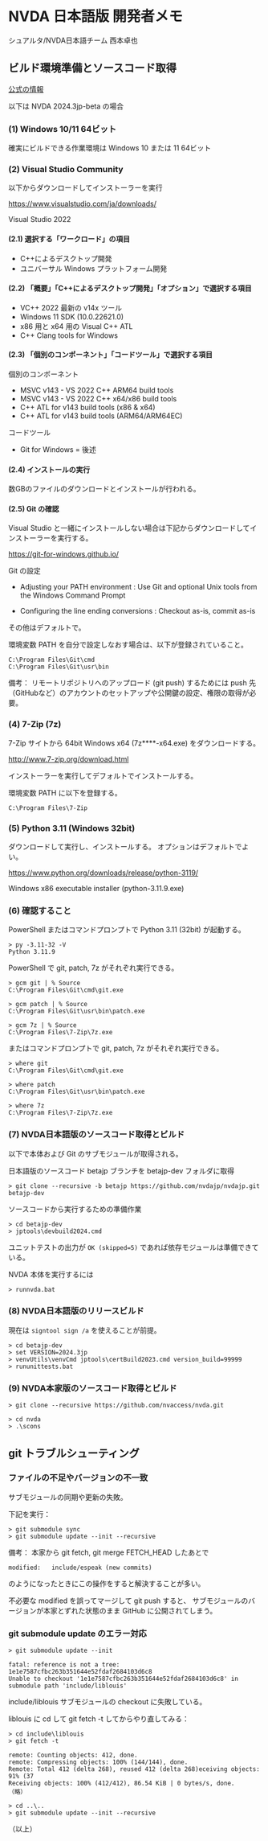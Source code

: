 # NVDA 日本語版 開発者メモ

シュアルタ/NVDA日本語チーム 西本卓也

## ビルド環境準備とソースコード取得

[公式の情報](https://github.com/nvdajp/nvdajp/blob/betajp/projectDocs/dev/createDevEnvironment.md)

以下は NVDA 2024.3jp-beta の場合

### (1) Windows 10/11 64ビット

確実にビルドできる作業環境は Windows 10 または 11 64ビット

### (2) Visual Studio Community

以下からダウンロードしてインストーラーを実行

https://www.visualstudio.com/ja/downloads/

Visual Studio 2022

#### (2.1) 選択する「ワークロード」の項目

* C++によるデスクトップ開発
* ユニバーサル Windows プラットフォーム開発

#### (2.2) 「概要」「C++によるデスクトップ開発」「オプション」で選択する項目

* VC++ 2022 最新の v14x ツール
* Windows 11 SDK (10.0.22621.0)
* x86 用と x64 用の Visual C++ ATL
* C++ Clang tools for Windows

#### (2.3) 「個別のコンポーネント」「コードツール」で選択する項目

個別のコンポーネント

* MSVC v143 - VS 2022 C++ ARM64 build tools
* MSVC v143 - VS 2022 C++ x64/x86 build tools
* C++ ATL for v143 build tools (x86 & x64)
* C++ ATL for v143 build tools (ARM64/ARM64EC)

コードツール

* Git for Windows = 後述

#### (2.4) インストールの実行

数GBのファイルのダウンロードとインストールが行われる。

#### (2.5) Git の確認

Visual Studio と一緒にインストールしない場合は下記からダウンロードしてインストーラーを実行する。

https://git-for-windows.github.io/

Git の設定

* Adjusting your PATH environment : Use Git and optional Unix tools from the Windows Command Prompt

* Configuring the line ending conversions : Checkout as-is, commit as-is

その他はデフォルトで。

環境変数 PATH を自分で設定しなおす場合は、以下が登録されていること。

```text
C:\Program Files\Git\cmd
C:\Program Files\Git\usr\bin
```

備考：
リモートリポジトリへのアップロード (git push) するためには
push 先（GitHubなど）のアカウントのセットアップや公開鍵の設定、権限の取得が必要。


### (4) 7-Zip (7z)

7-Zip サイトから 64bit Windows x64 (7z****-x64.exe) をダウンロードする。

http://www.7-zip.org/download.html

インストーラーを実行してデフォルトでインストールする。

環境変数 PATH に以下を登録する。

```text
C:\Program Files\7-Zip
```

### (5) Python 3.11 (Windows 32bit)

ダウンロードして実行し、インストールする。
オプションはデフォルトでよい。

https://www.python.org/downloads/release/python-3119/

Windows x86 executable installer (python-3.11.9.exe)

### (6) 確認すること

PowerShell またはコマンドプロンプトで Python 3.11 (32bit) が起動する。

```text
> py -3.11-32 -V
Python 3.11.9
```

PowerShell で git, patch, 7z がそれぞれ実行できる。

```text
> gcm git | % Source
C:\Program Files\Git\cmd\git.exe

> gcm patch | % Source
C:\Program Files\Git\usr\bin\patch.exe

> gcm 7z | % Source
C:\Program Files\7-Zip\7z.exe
```

またはコマンドプロンプトで git, patch, 7z がそれぞれ実行できる。

```text
> where git
C:\Program Files\Git\cmd\git.exe

> where patch
C:\Program Files\Git\usr\bin\patch.exe

> where 7z
C:\Program Files\7-Zip\7z.exe
```

### (7) NVDA日本語版のソースコード取得とビルド

以下で本体および Git のサブモジュールが取得される。

日本語版のソースコード betajp ブランチを betajp-dev フォルダに取得

```text
> git clone --recursive -b betajp https://github.com/nvdajp/nvdajp.git betajp-dev
```

ソースコードから実行するための準備作業


```text
> cd betajp-dev
> jptools\devbuild2024.cmd
```

ユニットテストの出力が `OK (skipped=5)` であれば依存モジュールは準備できている。

NVDA 本体を実行するには

```text
> runnvda.bat
```

### (8) NVDA日本語版のリリースビルド

現在は `signtool sign /a` を使えることが前提。

```text
> cd betajp-dev
> set VERSION=2024.3jp
> venvUtils\venvCmd jptools\certBuild2023.cmd version_build=99999
> rununittests.bat
```

### (9) NVDA本家版のソースコード取得とビルド

```text
> git clone --recursive https://github.com/nvaccess/nvda.git
```

```text
> cd nvda
> .\scons
```

## git トラブルシューティング

### ファイルの不足やバージョンの不一致

サブモジュールの同期や更新の失敗。

下記を実行：

```text
> git submodule sync
> git submodule update --init --recursive
```

備考：
本家から git fetch, git merge FETCH_HEAD したあとで

```text
modified:   include/espeak (new commits)
```

のようになったときにこの操作をすると解決することが多い。

不必要な modified を誤ってマージして git push すると、
サブモジュールのバージョンが本家とずれた状態のまま GitHub に公開されてしまう。


### git submodule update のエラー対応

```text
> git submodule update --init

fatal: reference is not a tree: 1e1e7587cfbc263b351644e52fdaf2684103d6c8
Unable to checkout '1e1e7587cfbc263b351644e52fdaf2684103d6c8' in submodule path 'include/liblouis'
```

include/liblouis サブモジュールの checkout に失敗している。

liblouis に cd して git fetch -t してからやり直してみる：

```text
> cd include\liblouis
> git fetch -t

remote: Counting objects: 412, done.
remote: Compressing objects: 100% (144/144), done.
Remote: Total 412 (delta 268), reused 412 (delta 268)eceiving objects:  91% (37
Receiving objects: 100% (412/412), 86.54 KiB | 0 bytes/s, done.
（略）

> cd ..\..
> git submodule update --init --recursive
```

（以上）
